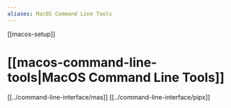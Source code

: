 ```yaml
---
aliases: MacOS Command Line Tools
---
```


[[macos-setup]]

# [[macos-command-line-tools|MacOS Command Line Tools]]


[[../command-line-interface/mas]]
[[../command-line-interface/pipx]]

